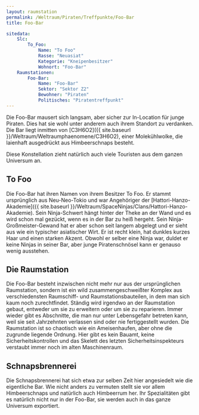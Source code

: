 ```yaml
---
layout: raumstation
permalink: /Weltraum/Piraten/Treffpunkte/Foo-Bar
title: Foo-Bar

sitedata:
    Slc:
        To_Foo:
            Name: "To Foo"
            Rasse: "Neuasiat"
            Kategorie: "Kneipenbesitzer"
            Wohnort: "Foo-Bar"
    Raumstationen:
        Foo-Bar:
            Name: "Foo-Bar"
            Sektor: "Sektor Z2"
            Bewohner: "Piraten"
            Politisches: "Piratentreffpunkt"
---
```


Die Foo-Bar mausert sich langsam, aber sicher zur In-Location für junge Piraten. Dies hat sie wohl unter anderem auch ihrem Standort zu verdanken. Die Bar liegt inmitten von [C3H6O2]({{ site.baseurl }}/Weltraum/Weltraumphaenomene/C3H6O2), einer Molekühlwolke, die laienhaft ausgedrückt aus Himbeerschnaps besteht.

Diese Konstellation zieht natürlich auch viele Touristen aus dem ganzen Universum an.

## To Foo

Die Foo-Bar hat ihren Namen von ihrem Besitzer To Foo. Er stammt ursprünglich aus Neu-Neo-Tokio und war Angehöriger der [Hattori-Hanzo-Akademie]({{ site.baseurl }}/Weltraum/SpaceNinjas/Clans/Hattori-Hanzo-Akademie). Sein Ninja-Schwert hängt hinter der Theke an der Wand und es wird schon mal gezückt, wenn es in der Bar zu heiß hergeht. Sein Ninja-Großmeister-Gewand hat er aber schon seit langem abgelegt und er sieht aus wie ein typischer asiatischer Wirt. Er ist recht klein, hat dunkles kurzes Haar und einen starken Akzent. Obwohl er selber eine Ninja war, duldet er keine Ninjas in seiner Bar, aber junge Piratenschnösel kann er genauso wenig ausstehen.

## Die Raumstation

Die Foo-Bar besteht inzwischen nicht mehr nur aus der ursprünglichen Raumstation, sondern ist ein wild zusammengeschweißter Komplex aus verschiedensten Raumschiff- und Raumstationsbauteilen, in dem man sich kaum noch zurechtfindet. Ständig wird irgendwo an der Raumstation gebaut, entweder um sie zu erweitern oder um sie zu reparieren. Immer wieder gibt es Abschnitte, die man nur unter Lebensgefahr betreten kann, weil sie seit Jahrzehnten verlassen sind oder nie fertiggestellt wurden. Die Raumstation ist so chaotisch wie ein Ameisenhaufen, aber ohne die zugrunde liegende Ordnung. Hier gibt es kein Bauamt, keine Sicherheitskontrollen und das Skelett des letzten Sicherheitsinspekteurs verstaubt immer noch im alten Maschinenraum.

## Schnapsbrennerei

Die Schnapsbrennerei hat sich etwa zur selben Zeit hier angesiedelt wie die eigentliche Bar. Wie nicht anders zu vermuten stellt sie vor allem Himbeerschnaps und natürlich auch Himbeerrum her. Ihr Spezialitäten gibt es natürlich nicht nur in der Foo-Bar, sie werden auch in das ganze Universum exportiert.
